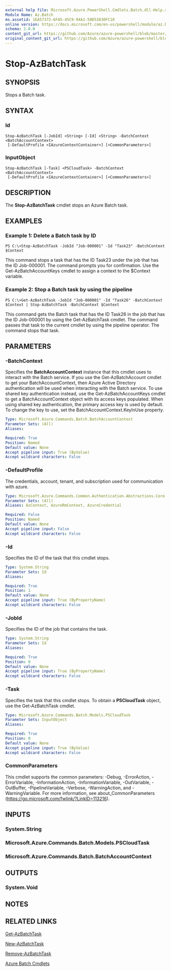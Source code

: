 ```yaml
---
external help file: Microsoft.Azure.PowerShell.Cmdlets.Batch.dll-Help.xml
Module Name: Az.Batch
ms.assetid: 1EA57372-6FA5-45C9-94A1-50D53830FC10
online version: https://docs.microsoft.com/en-us/powershell/module/az.batch/stop-azbatchtask
schema: 2.0.0
content_git_url: https://github.com/Azure/azure-powershell/blob/master/src/Batch/Batch/help/Stop-AzBatchTask.md
original_content_git_url: https://github.com/Azure/azure-powershell/blob/master/src/Batch/Batch/help/Stop-AzBatchTask.md
---
```


# Stop-AzBatchTask

## SYNOPSIS
Stops a Batch task.

## SYNTAX

### Id
```
Stop-AzBatchTask [-JobId] <String> [-Id] <String> -BatchContext <BatchAccountContext>
 [-DefaultProfile <IAzureContextContainer>] [<CommonParameters>]
```

### InputObject
```
Stop-AzBatchTask [-Task] <PSCloudTask> -BatchContext <BatchAccountContext>
 [-DefaultProfile <IAzureContextContainer>] [<CommonParameters>]
```

## DESCRIPTION
The **Stop-AzBatchTask** cmdlet stops an Azure Batch task.

## EXAMPLES

### Example 1: Delete a Batch task by ID
```
PS C:\>Stop-AzBatchTask -JobId "Job-000001" -Id "Task23" -BatchContext $Context
```

This command stops a task that has the ID Task23 under the job that has the ID Job-000001.
The command prompts you for confirmation.
Use the Get-AzBatchAccountKeys cmdlet to assign a context to the $Context variable.

### Example 2: Stop a Batch task by using the pipeline
```
PS C:\>Get-AzBatchTask -JobId "Job-000001" -Id "Task26" -BatchContext $Context | Stop-AzBatchTask -BatchContext $Context
```

This command gets the Batch task that has the ID Task26 in the job that has the ID Job-000001 by using the Get-AzBatchTask cmdlet.
The command passes that task to the current cmdlet by using the pipeline operator.
The command stops that task.

## PARAMETERS

### -BatchContext
Specifies the **BatchAccountContext** instance that this cmdlet uses to interact with the Batch service.
If you use the Get-AzBatchAccount cmdlet to get your BatchAccountContext, then Azure Active Directory authentication will be used when interacting with the Batch service. To use shared key authentication instead, use the Get-AzBatchAccountKeys cmdlet to get a BatchAccountContext object with its access keys populated. When using shared key authentication, the primary access key is used by default. To change the key to use, set the BatchAccountContext.KeyInUse property.

```yaml
Type: Microsoft.Azure.Commands.Batch.BatchAccountContext
Parameter Sets: (All)
Aliases:

Required: True
Position: Named
Default value: None
Accept pipeline input: True (ByValue)
Accept wildcard characters: False
```

### -DefaultProfile
The credentials, account, tenant, and subscription used for communication with azure.

```yaml
Type: Microsoft.Azure.Commands.Common.Authentication.Abstractions.Core.IAzureContextContainer
Parameter Sets: (All)
Aliases: AzContext, AzureRmContext, AzureCredential

Required: False
Position: Named
Default value: None
Accept pipeline input: False
Accept wildcard characters: False
```

### -Id
Specifies the ID of the task that this cmdlet stops.

```yaml
Type: System.String
Parameter Sets: Id
Aliases:

Required: True
Position: 1
Default value: None
Accept pipeline input: True (ByPropertyName)
Accept wildcard characters: False
```

### -JobId
Specifies the ID of the job that contains the task.

```yaml
Type: System.String
Parameter Sets: Id
Aliases:

Required: True
Position: 0
Default value: None
Accept pipeline input: True (ByPropertyName)
Accept wildcard characters: False
```

### -Task
Specifies the task that this cmdlet stops.
To obtain a **PSCloudTask** object, use the Get-AzBatchTask cmdlet.

```yaml
Type: Microsoft.Azure.Commands.Batch.Models.PSCloudTask
Parameter Sets: InputObject
Aliases:

Required: True
Position: 0
Default value: None
Accept pipeline input: True (ByValue)
Accept wildcard characters: False
```

### CommonParameters
This cmdlet supports the common parameters: -Debug, -ErrorAction, -ErrorVariable, -InformationAction, -InformationVariable, -OutVariable, -OutBuffer, -PipelineVariable, -Verbose, -WarningAction, and -WarningVariable. For more information, see about_CommonParameters (https://go.microsoft.com/fwlink/?LinkID=113216).

## INPUTS

### System.String

### Microsoft.Azure.Commands.Batch.Models.PSCloudTask

### Microsoft.Azure.Commands.Batch.BatchAccountContext

## OUTPUTS

### System.Void

## NOTES

## RELATED LINKS

[Get-AzBatchTask](./Get-AzBatchTask.md)

[New-AzBatchTask](./New-AzBatchTask.md)

[Remove-AzBatchTask](./Remove-AzBatchTask.md)

[Azure Batch Cmdlets](./Az.Batch.md)


